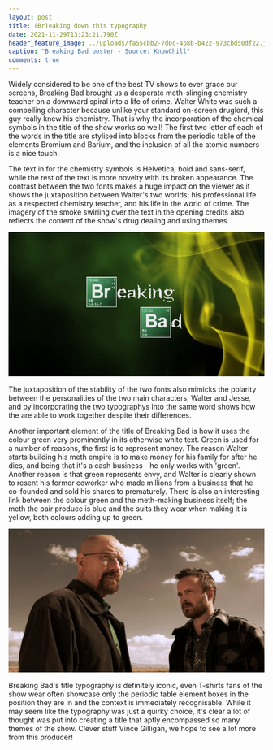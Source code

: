 ```yaml
---
layout: post
title: (Br)eaking down this typography
date: 2021-11-29T13:23:21.790Z
header_feature_image: ../uploads/fa55cbb2-7d0c-4b8b-b422-973cbd50df22.jpeg
caption: "Breaking Bad poster - Source: KnowChill"
comments: true
---
```

Widely considered to be one of the best TV shows to ever grace our screens, Breaking Bad brought us a desperate meth-slinging chemistry teacher on a downward spiral into a life of crime. Walter White was such a compelling character because unlike your standard on-screen druglord, this guy really knew his chemistry. That is why the incorporation of the chemical symbols in the title of the show works so well! The first two letter of each of the words in the title are stylised into blocks from the periodic table of the elements Bromium and Barium, and the inclusion of all the atomic numbers is a nice touch. 



The text in for the chemistry symbols is Helvetica, bold and sans-serif, while the rest of the text is more novelty with its broken appearance. The contrast between the two fonts makes a huge impact on the viewer as it shows the juxtaposition between Walter's two worlds; his professional life as a respected chemistry teacher, and his life in the world of crime. The imagery of the smoke swirling over the text in the opening credits also reflects the content of the show's drug dealing and using themes.

![Screenshot of the title sequence - Source: Netflix](../uploads/6c4680bb-f492-469a-b40c-e18088866ef6.png "Screenshot of the title sequence - Source: Netflix")

The juxtaposition of the stability of the two fonts also mimicks the polarity between the personalities of the two main characters, Walter and Jesse, and by incorporating the two typographys into the same word shows how the are able to work together despite their differences.



Another important element of the title of Breaking Bad is how it uses the colour green very prominently in its otherwise white text. Green is used for a number of reasons, the first is to represent money. The reason Walter starts building his meth empire is to make money for his family for after he dies, and being that it's a cash business - he only works with 'green'. Another reason is that green represents envy, and Walter is clearly shown to resent his former coworker who made millions from a business that he co-founded and sold his shares to prematurely. There is also an interesting link between the colour green and the meth-making business itself; the meth the pair produce is blue and the suits they wear when making it is yellow, both colours adding up to green.

![The two main characters: Walter and Jesse - Source: IMDB](../uploads/8e32aee0-aab9-49fe-ab29-b67d6f54bcfe.jpeg "The two main characters: Walter and Jesse - Source: IMDB")

Breaking Bad's title typography is definitely iconic, even T-shirts fans of the show wear often showcase only the periodic table element boxes in the position they are in and the context is immediately recognisable. While it may seem like the typography was just a quirky choice, it's clear a lot of thought was put into creating a title that aptly encompassed so many themes of the show. Clever stuff Vince Gilligan, we hope to see a lot more from this producer!